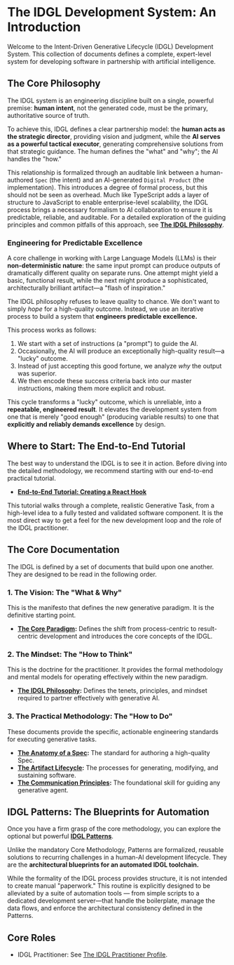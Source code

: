 # The IDGL Development System: An Introduction

Welcome to the Intent-Driven Generative Lifecycle (IDGL) Development System. This collection of documents defines a complete, expert-level system for developing software in partnership with artificial intelligence.

## The Core Philosophy

The IDGL system is an engineering discipline built on a single, powerful premise: **human intent**, not the generated code, must be the primary, authoritative source of truth.

To achieve this, IDGL defines a clear partnership model: the **human acts as the strategic director**, providing vision and judgment, while the **AI serves as a powerful tactical executor**, generating comprehensive solutions from that strategic guidance. The human defines the "what" and "why"; the AI handles the "how."

This relationship is formalized through an auditable link between a human-authored `Spec` (the intent) and an AI-generated `Digital Product` (the implementation). This introduces a degree of formal process, but this should not be seen as overhead. Much like TypeScript adds a layer of structure to JavaScript to enable enterprise-level scalability, the IDGL process brings a necessary formalism to AI collaboration to ensure it is predictable, reliable, and auditable. For a detailed exploration of the guiding principles and common pitfalls of this approach, see **[The IDGL Philosophy](./00-idgl-philosophy.md)**.

### Engineering for Predictable Excellence

A core challenge in working with Large Language Models (LLMs) is their **non-deterministic nature**: the same input prompt can produce outputs of dramatically different quality on separate runs. One attempt might yield a basic, functional result, while the next might produce a sophisticated, architecturally brilliant artifact—a "flash of inspiration."

The IDGL philosophy refuses to leave quality to chance. We don't want to simply *hope* for a high-quality outcome. Instead, we use an iterative process to build a system that **engineers predictable excellence.**

This process works as follows:
1.  We start with a set of instructions (a "prompt") to guide the AI.
2.  Occasionally, the AI will produce an exceptionally high-quality result—a "lucky" outcome.
3.  Instead of just accepting this good fortune, we analyze *why* the output was superior.
4.  We then encode these success criteria back into our master instructions, making them more explicit and robust.

This cycle transforms a "lucky" outcome, which is unreliable, into a **repeatable, engineered result**. It elevates the development system from one that is merely "good enough" (producing variable results) to one that **explicitly and reliably demands excellence** by design.

## Where to Start: The End-to-End Tutorial

The best way to understand the IDGL is to see it in action. Before diving into the detailed methodology, we recommend starting with our end-to-end practical tutorial.

*   **[End-to-End Tutorial: Creating a React Hook](./02-implementation/02-end-to-end-tutorial/00-tutorial-overview.md)**

This tutorial walks through a complete, realistic Generative Task, from a high-level idea to a fully tested and validated software component. It is the most direct way to get a feel for the new development loop and the role of the IDGL practitioner.

## The Core Documentation

The IDGL is defined by a set of documents that build upon one another. They are designed to be read in the following order.

### 1. The Vision: The "What & Why"
This is the manifesto that defines the new generative paradigm. It is the definitive starting point.

*   **[The Core Paradigm](./00-core.md):** Defines the shift from process-centric to result-centric development and introduces the core concepts of the IDGL.

### 2. The Mindset: The "How to Think"
This is the doctrine for the practitioner. It provides the formal methodology and mental models for operating effectively within the new paradigm.

*   **[The IDGL Philosophy](./00-idgl-philosophy.md):** Defines the tenets, principles, and mindset required to partner effectively with generative AI.

### 3. The Practical Methodology: The "How to Do"
These documents provide the specific, actionable engineering standards for executing generative tasks.

*   **[The Anatomy of a Spec](./02-anatomy-of-a-spec.md):** The standard for authoring a high-quality Spec.
*   **[The Artifact Lifecycle](./03-the-artifact-lifecycle.md):** The processes for generating, modifying, and sustaining software.
*   **[The Communication Principles](./04-communication-principles.md):** The foundational skill for guiding any generative agent.

## IDGL Patterns: The Blueprints for Automation

Once you have a firm grasp of the core methodology, you can explore the optional but powerful **[IDGL Patterns](./01-patterns/)**.

Unlike the mandatory Core Methodology, Patterns are formalized, reusable solutions to recurring challenges in a human-AI development lifecycle. They are the **architectural blueprints for an automated IDGL toolchain.**

While the formality of the IDGL process provides structure, it is not intended to create manual "paperwork." This routine is explicitly designed to be alleviated by a suite of automation tools — from simple scripts to a dedicated development server—that handle the boilerplate, manage the data flows, and enforce the architectural consistency defined in the Patterns.

## Core Roles

- IDGL Practitioner: See [The IDGL Practitioner Profile](./06-idgl-practitioner-profile.md).
